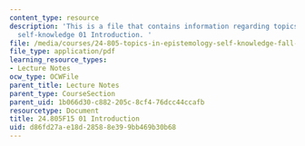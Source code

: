 ```yaml
---
content_type: resource
description: 'This is a file that contains information regarding topics in epistemology:
  self-knowledge 01 Introduction. '
file: /media/courses/24-805-topics-in-epistemology-self-knowledge-fall-2015/d86fd27ae18d28588e399bb469b30b68_MIT24_805F15_01Intro.pdf
file_type: application/pdf
learning_resource_types:
- Lecture Notes
ocw_type: OCWFile
parent_title: Lecture Notes
parent_type: CourseSection
parent_uid: 1b066d30-c882-205c-8cf4-76dcc44ccafb
resourcetype: Document
title: 24.805F15 01 Introduction
uid: d86fd27a-e18d-2858-8e39-9bb469b30b68
---
```

